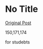 # No Title

[Original Post](https://discourse.onlinedegree.iitm.ac.in/t/168943/5)

<p>150,171,174</p>
<p>for studebts</p>